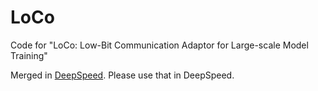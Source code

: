 # LoCo
Code for "LoCo: Low-Bit Communication Adaptor for Large-scale Model Training"

Merged in [DeepSpeed](https://github.com/microsoft/DeepSpeed/pull/6730). Please use that in DeepSpeed.
